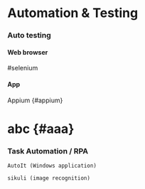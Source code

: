 # Automation & Testing

### Auto testing
#### Web browser
#selenium

#### App
Appium {#appium}


# abc {#aaa}



### Task Automation / RPA
`AutoIt (Windows application)`

`sikuli (image recognition)`
